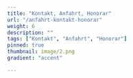 ```yaml
---
title: "Kontakt, Anfahrt, Honorar"
url: "/anfahrt-kontakt-honorar"
weight: 6
description: ""
tags: ["Kontakt", "Anfahrt", "Honorar"]
pinned: true
thumbnail: image/2.png
gradient: "accent"

---
```


